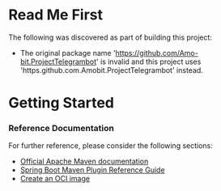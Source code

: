 # Read Me First
The following was discovered as part of building this project:

* The original package name 'https://github.com/Amo-bit.ProjectTelegrambot' is invalid and this project uses 'https.github.com.Amobit.ProjectTelegrambot' instead.

# Getting Started

### Reference Documentation
For further reference, please consider the following sections:

* [Official Apache Maven documentation](https://maven.apache.org/guides/index.html)
* [Spring Boot Maven Plugin Reference Guide](https://docs.spring.io/spring-boot/docs/2.6.0-SNAPSHOT/maven-plugin/reference/html/)
* [Create an OCI image](https://docs.spring.io/spring-boot/docs/2.6.0-SNAPSHOT/maven-plugin/reference/html/#build-image)

